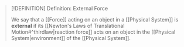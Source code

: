 >[!DEFINITION] Definition: External Force
>
>We say that a [[Force]] acting on an object in a [[Physical System]] is **external** if its [[Newton's Laws of Translational Motion#^thirdlaw|reaction force]] acts on an object in the [[Physical System|environment]] of the [[Physical System]].
>
